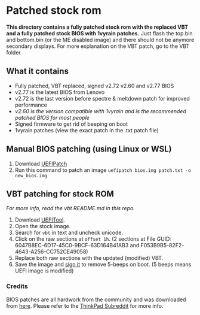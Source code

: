 # Patched stock rom
**This directory contains a fully patched stock rom with the replaced VBT and a fully patched stock BIOS with 1vyrain patches.**
Just flash the top.bin and bottom.bin (or the ME disabled image) and there should not be anymore secondary displays.
For more explanation on the VBT patch, go to the VBT folder

## What it contains
* Fully patched, VBT replaced, signed v2.72 v2.60 and v2.77 BIOS
* v2.77 is the latest BIOS from Lenovo
* v2.72 is the last version before spectre & meltdown patch for improved performance
* *v2.60 is the version compatible with 1vyrain and is the recommended patched BIOS for most people*
* Signed firmware to get rid of beeping on boot
* 1vyrain patches (view the exact patch in the .txt patch file)

## Manual BIOS patching (using Linux or WSL)
1. Download [UEFIPatch](https://manpages.ubuntu.com/manpages/disco/man1/UEFIPatch.1.html)
1. Run this command to patch an image `uefipatch bios.img patch.txt -o new_bios.img`

## VBT patching for stock ROM
*For more info, read the vbt README.md in this repo.*
1. Download [UEFITool](https://github.com/LongSoft/UEFITool).
1. Open the stock image.
1. Search for `vbt` in text and uncheck unicode.
1. Click on the raw sections at `offset 1h`. (2 sections at File GUID: 6047B8EC-6D17-45C0-9BCF-63D164B41AB3 and F053B9B5-82F2-4643-A256-CC752CE49058)
1. Replace both raw sections with the updated (modified) VBT.
1. Save the image and [sign it](https://github.com/thrimbor/thinkpad-uefi-sign) to remove 5-beeps on boot. (5 beeps means UEFI image is modified)

### Credits
BIOS patches are all hardwork from the community and was downloaded from [here](http://paranoid.anal-slavery.com/biosmods.html). Please refer to the [ThinkPad Subreddit](https://www.reddit.com/r/thinkpad) for more info.
